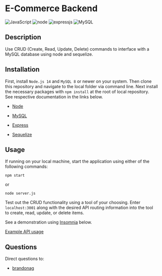 # E-Commerce Backend

![JavaScript](https://img.shields.io/badge/JavaScript-ES6-green)
![node](https://img.shields.io/badge/node-14-green)
![expressjs](https://img.shields.io/badge/express-4-blue)
![MySQL](https://img.shields.io/badge/MySQL-8-blue)

## Description

Use CRUD (Create, Read, Update, Delete) commands to interface with a MySQL database using node and sequelize.

## Installation

First, install `Node.js 14` and `MySQL 8` or newer on your system. Then clone this repository and navigate to the local folder via command line. Next install the necessary packages with `npm install` at the root of local repository. See respective documentation in the links below.

* [Node](https://nodejs.org/en/)

* [MySQL](https://dev.mysql.com/)

* [Express](https://docs.npmjs.com/cli/v7/commands/npm-install)

* [Sequelize](https://www.npmjs.com/package/sequelize)

## Usage

If running on your local machine, start the application using either of the following commands:

```
npm start
```

or

```
node server.js
```

Test out the CRUD functionality using a tool of your choosing. Enter `localhost:3001` along with the desired API routing information into the tool to create, read, update, or delete items.

See a demonstration using [Insomnia](https://insomnia.rest/) below.

[Example API usage](https://drive.google.com/file/d/1PTtyOiOwkAeYCrJAzCvPqCQA_MkF4vHa/view)

## Questions

Direct questions to:

* [brandonag](https://github.com/brandonag)